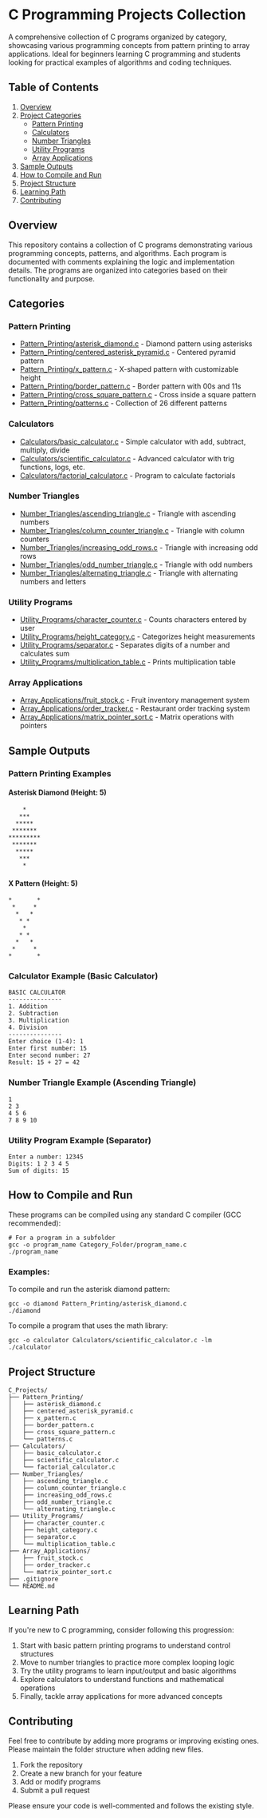 # C Programming Projects Collection

A comprehensive collection of C programs organized by category, showcasing various programming concepts from pattern printing to array applications. Ideal for beginners learning C programming and students looking for practical examples of algorithms and coding techniques.

## Table of Contents
1. [Overview](#overview)
2. [Project Categories](#categories)
   - [Pattern Printing](#pattern-printing)
   - [Calculators](#calculators)
   - [Number Triangles](#number-triangles)
   - [Utility Programs](#utility-programs)
   - [Array Applications](#array-applications)
3. [Sample Outputs](#sample-outputs)
4. [How to Compile and Run](#how-to-compile-and-run)
5. [Project Structure](#project-structure)
6. [Learning Path](#learning-path)
7. [Contributing](#contributing)

## Overview

This repository contains a collection of C programs demonstrating various programming concepts, patterns, and algorithms. Each program is documented with comments explaining the logic and implementation details. The programs are organized into categories based on their functionality and purpose.

## Categories

### Pattern Printing
- [Pattern_Printing/asterisk_diamond.c](Pattern_Printing/asterisk_diamond.c) - Diamond pattern using asterisks
- [Pattern_Printing/centered_asterisk_pyramid.c](Pattern_Printing/centered_asterisk_pyramid.c) - Centered pyramid pattern
- [Pattern_Printing/x_pattern.c](Pattern_Printing/x_pattern.c) - X-shaped pattern with customizable height
- [Pattern_Printing/border_pattern.c](Pattern_Printing/border_pattern.c) - Border pattern with 00s and 11s
- [Pattern_Printing/cross_square_pattern.c](Pattern_Printing/cross_square_pattern.c) - Cross inside a square pattern
- [Pattern_Printing/patterns.c](Pattern_Printing/patterns.c) - Collection of 26 different patterns

### Calculators
- [Calculators/basic_calculator.c](Calculators/basic_calculator.c) - Simple calculator with add, subtract, multiply, divide
- [Calculators/scientific_calculator.c](Calculators/scientific_calculator.c) - Advanced calculator with trig functions, logs, etc.
- [Calculators/factorial_calculator.c](Calculators/factorial_calculator.c) - Program to calculate factorials

### Number Triangles
- [Number_Triangles/ascending_triangle.c](Number_Triangles/ascending_triangle.c) - Triangle with ascending numbers
- [Number_Triangles/column_counter_triangle.c](Number_Triangles/column_counter_triangle.c) - Triangle with column counters
- [Number_Triangles/increasing_odd_rows.c](Number_Triangles/increasing_odd_rows.c) - Triangle with increasing odd rows
- [Number_Triangles/odd_number_triangle.c](Number_Triangles/odd_number_triangle.c) - Triangle with odd numbers
- [Number_Triangles/alternating_triangle.c](Number_Triangles/alternating_triangle.c) - Triangle with alternating numbers and letters

### Utility Programs
- [Utility_Programs/character_counter.c](Utility_Programs/character_counter.c) - Counts characters entered by user
- [Utility_Programs/height_category.c](Utility_Programs/height_category.c) - Categorizes height measurements
- [Utility_Programs/separator.c](Utility_Programs/separator.c) - Separates digits of a number and calculates sum
- [Utility_Programs/multiplication_table.c](Utility_Programs/multiplication_table.c) - Prints multiplication table

### Array Applications
- [Array_Applications/fruit_stock.c](Array_Applications/fruit_stock.c) - Fruit inventory management system
- [Array_Applications/order_tracker.c](Array_Applications/order_tracker.c) - Restaurant order tracking system
- [Array_Applications/matrix_pointer_sort.c](Array_Applications/matrix_pointer_sort.c) - Matrix operations with pointers

## Sample Outputs

### Pattern Printing Examples

#### Asterisk Diamond (Height: 5)
```
    *    
   ***   
  *****  
 ******* 
*********
 ******* 
  *****  
   ***   
    *    
```

#### X Pattern (Height: 5)
```
*       *
 *     * 
  *   *  
   * *   
    *    
   * *   
  *   *  
 *     * 
*       *
```

### Calculator Example (Basic Calculator)
```
BASIC CALCULATOR
---------------
1. Addition
2. Subtraction
3. Multiplication
4. Division
---------------
Enter choice (1-4): 1
Enter first number: 15
Enter second number: 27
Result: 15 + 27 = 42
```

### Number Triangle Example (Ascending Triangle)
```
1
2 3
4 5 6
7 8 9 10
```

### Utility Program Example (Separator)
```
Enter a number: 12345
Digits: 1 2 3 4 5
Sum of digits: 15
```

## How to Compile and Run

These programs can be compiled using any standard C compiler (GCC recommended):

```
# For a program in a subfolder
gcc -o program_name Category_Folder/program_name.c
./program_name
```

### Examples:

To compile and run the asterisk diamond pattern:

```
gcc -o diamond Pattern_Printing/asterisk_diamond.c
./diamond
```

To compile a program that uses the math library:

```
gcc -o calculator Calculators/scientific_calculator.c -lm
./calculator
```

## Project Structure
```
C_Projects/
├── Pattern_Printing/
│   ├── asterisk_diamond.c
│   ├── centered_asterisk_pyramid.c
│   ├── x_pattern.c
│   ├── border_pattern.c
│   ├── cross_square_pattern.c
│   └── patterns.c
├── Calculators/
│   ├── basic_calculator.c
│   ├── scientific_calculator.c
│   └── factorial_calculator.c
├── Number_Triangles/
│   ├── ascending_triangle.c
│   ├── column_counter_triangle.c
│   ├── increasing_odd_rows.c
│   ├── odd_number_triangle.c
│   └── alternating_triangle.c
├── Utility_Programs/
│   ├── character_counter.c
│   ├── height_category.c
│   ├── separator.c
│   └── multiplication_table.c
├── Array_Applications/
│   ├── fruit_stock.c
│   ├── order_tracker.c
│   └── matrix_pointer_sort.c
├── .gitignore
└── README.md
```

## Learning Path

If you're new to C programming, consider following this progression:

1. Start with basic pattern printing programs to understand control structures
2. Move to number triangles to practice more complex looping logic
3. Try the utility programs to learn input/output and basic algorithms
4. Explore calculators to understand functions and mathematical operations
5. Finally, tackle array applications for more advanced concepts

## Contributing

Feel free to contribute by adding more programs or improving existing ones. Please maintain the folder structure when adding new files.

1. Fork the repository
2. Create a new branch for your feature
3. Add or modify programs
4. Submit a pull request

Please ensure your code is well-commented and follows the existing style.